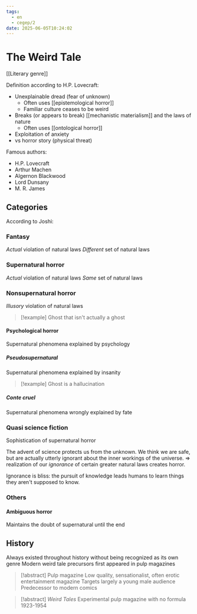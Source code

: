 ```yaml
---
tags:
  - en
  - cegep/2
date: 2025-06-05T10:24:02
---
```


# The Weird Tale

[[Literary genre]]

Definition according to H.P. Lovecraft:

- Unexplainable dread (fear of unknown)
	- Often uses [[epistemological horror]]
	- Familiar culture ceases to be weird
- Breaks (or appears to break) [[mechanistic materialism]] and the laws of nature
	- Often uses [[ontological horror]]
- Exploitation of anxiety
- vs horror story (physical threat)

Famous authors:

- H.P. Lovecraft
- Arthur Machen
- Algernon Blackwood
- Lord Dunsany
- M. R. James

## Categories

According to Joshi:

### Fantasy

*Actual* violation of natural laws
*Different* set of natural laws

### Supernatural horror

*Actual* violation of natural laws
*Same* set of natural laws

### Nonsupernatural horror

*Illusory* violation of natural laws

>[!example] Ghost that isn't actually a ghost

#### Psychological horror

Supernatural phenomena explained by psychology

##### Pseudosupernatural

Supernatural phenomena explained by insanity

> [!example] Ghost is a hallucination

##### Conte cruel

Supernatural phenomena wrongly explained by fate

### Quasi science fiction

Sophistication of supernatural horror

The advent of science protects us from the unknown. We think we are safe, but are actually utterly ignorant about the inner workings of the universe.
=> realization of our *ignorance* of certain greater natural laws creates horror.

Ignorance is bliss: the pursuit of knowledge leads humans to learn things they aren't supposed to know.

### Others

#### Ambiguous horror

Maintains the doubt of supernatural until the end

## History

Always existed throughout history without being recognized as its own genre
Modern weird tale precursors first appeared in pulp magazines

> [!abstract] Pulp magazine
> Low quality, sensationalist, often erotic entertainment magazine
> Targets largely a young male audience
> Predecessor to modern comics

> [!abstract] *Weird Tales*
> Experimental pulp magazine with no formula
> 1923-1954